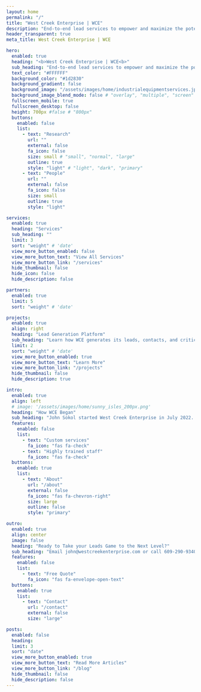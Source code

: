 ```yaml
---
layout: home
permalink: "/"
title: "West Creek Enterprise | WCE"
description: "End-to-end lead services to empower and maximize the potential of your sales team. Lead Generation, Data Enrichment, and Analytics Expertise."
header_transparent: true
meta_title: West Creek Enterprise | WCE

hero:
  enabled: true
  heading: "<b>West Creek Enterprise | WCE<b>"
  sub_heading: "End-to-end lead services to empower and maximize the potential of your sales team. Lead Generation, Data Enrichment, and Analytics Expertise."
  text_color: "#FFFFFF"
  background_color: "#1d2830"
  background_gradient: false
  background_image: "/assets/images/home/industrialequipmentservices.jpg"
  background_image_blend_mode: false # "overlay", "multiple", "screen"
  fullscreen_mobile: true
  fullscreen_desktop: false
  height: 700px #false # "800px"
  buttons:
    enabled: false
    list:
      - text: "Research"
        url: ""
        external: false
        fa_icon: false
        size: small # "small", "normal", "large"
        outline: true
        style: "light" # "light", "dark", "primary"
      - text: "People"
        url: ""
        external: false
        fa_icon: false
        size: small
        outline: true
        style: "light"

services:
  enabled: true
  heading: "Services"
  sub_heading: ""
  limit: 3
  sort: "weight" # 'date'
  view_more_button_enabled: false
  view_more_button_text: "View All Services"
  view_more_button_link: "/services"
  hide_thumbnail: false
  hide_icon: false
  hide_description: false

partners:
  enabled: true
  limit: 5
  sort: "weight" # 'date'

projects:
  enabled: true
  align: right
  heading: "Lead Generation Platform"
  sub_heading: "Learn how WCE generates its leads, contacts, and critical information that you use to gain significant business advantage."
  limit: 2
  sort: "weight" # 'date'
  view_more_button_enabled: true
  view_more_button_text: "Learn More"
  view_more_button_link: "/projects"
  hide_thumbnail: false
  hide_description: true

intro:
  enabled: true
  align: left
  # image: '/assets/images/home/sunny_isles_200px.png'
  heading: "How WCE Began"
  sub_heading: "John Sokol started West Creek Enterprise in July 2022. With 3 years of experience as a data scientist in the equipment finance industry, John builds solutions to the most pressing business problems by creatively applying his passion for data science."
  features:
    enabled: false
    list:
      - text: "Custom services"
        fa_icon: "fas fa-check"
      - text: "Highly trained staff"
        fa_icon: "fas fa-check"
  buttons:
    enabled: true
    list:
      - text: "About"
        url: "/about"
        external: false
        fa_icon: "fas fa-chevron-right"
        size: large
        outline: false
        style: "primary"

outro:
  enabled: true
  align: center
  image: false
  heading: "Ready to Take your Leads Game to the Next Level?"
  sub_heading: "Email john@westcreekenterprise.com or call 609-290-9340 to schedule an introductory call."
  features:
    enabled: false
    list:
      - text: "Free Quote"
        fa_icon: "fas fa-envelope-open-text"
  buttons:
    enabled: true
    list:
      - text: "Contact"
        url: "/contact"
        external: false
        size: "large"

posts:
  enabled: false
  heading:
  limit: 3
  sort: "date"
  view_more_button_enabled: true
  view_more_button_text: "Read More Articles"
  view_more_button_link: "/blog"
  hide_thumbnail: false
  hide_description: false
---
```

